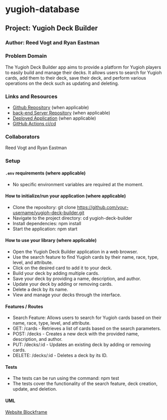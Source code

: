 
# yugioh-database

## Project: Yugioh Deck Builder

### Author: Reed Vogt and Ryan Eastman

### Problem Domain  

The Yugioh Deck Builder app aims to provide a platform for Yugioh players to easily build and manage their decks. It allows users to search for Yugioh cards, add them to their deck, save their deck, and perform various operations on the deck such as updating and deleting.

### Links and Resources

- [Github Repository](http://xyz.com) (when applicable)
- [back-end Server Repository](http://xyz.com) (when applicable)
- [Deployed Application](http://xyz.com) (when applicable)
- [GitHub Actions ci/cd](https://github.com/rkgallaway/server-deployment-practice-d51/actions) 

### Collaborators

Reed Vogt and Ryan Eastman

### Setup

#### `.env` requirements (where applicable)

- No specific environment variables are required at the moment.

#### How to initialize/run your application (where applicable)

- Clone the repository: git clone https://github.com/your-username/yugioh-deck-builder.git
- Navigate to the project directory: cd yugioh-deck-builder
- Install dependencies: npm install
- Start the application: npm start

#### How to use your library (where applicable)

- Open the Yugioh Deck Builder application in a web browser.
- Use the search feature to find Yugioh cards by their name, race, type, level, and attribute.
- Click on the desired card to add it to your deck.
- Build your deck by adding multiple cards.
- Save your deck by providing a name, description, and author.
- Update your deck by adding or removing cards.
- Delete a deck by its name.
- View and manage your decks through the interface.

#### Features / Routes

- Search Feature: Allows users to search for Yugioh cards based on their name, race, type, level, and attribute.
- GET: /cards - Retrieves a list of cards based on the search parameters.
- POST: /decks - Creates a new deck with the provided name, description, and author.
- PUT: /decks/:id - Updates an existing deck by adding or removing cards.
- DELETE: /decks/:id - Deletes a deck by its ID.

#### Tests

- The tests can be run using the command: npm test
- The tests cover the functionality of the search feature, deck creation, update, and deletion.

#### UML

[Website Blockframe](https://github.com/reedoooo/yugioh-database/blob/4d2bd15f4b82fc80fa8a0ceebf1331069f6ddc64/Website%20blockframe%20example.jpeg)
